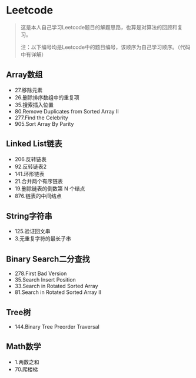 # Leetcode
> 这是本人自己学习Leetcode题目的解题思路，也算是对算法的回顾和复习。
>
> 注：以下编号均是Leetcode中的题目编号，该顺序为自己学习顺序。（代码中有详解）

## Array数组
- 27.移除元素
- 26.删除排序数组中的重复项
- 35.搜索插入位置
- 80.Remove Duplicates from Sorted Array II
- 277.Find the Celebrity
- 905.Sort Array By Parity

## Linked List链表
- 206.反转链表
- 92.反转链表2
- 141.环形链表
- 21.合并两个有序链表
- 19.删除链表的倒数第 N 个结点
- 876.链表的中间结点

## String字符串
- 125.验证回文串
- 3.无重复字符的最长子串

## Binary Search二分查找
- 278.First Bad Version
- 35.Search Insert Position
- 33.Search in Rotated Sorted Array
- 81.Search in Rotated Sorted Array II

## Tree树
- 144.Binary Tree Preorder Traversal

## Math数学
- 1.两数之和
- 70.爬楼梯




